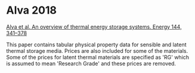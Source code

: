 # Alva 2018

[Alva et al. An overview of thermal energy storage systems. Energy 144, 341–378](https://doi.org/10/gc5j4x) 

This paper contains tabular physical property data for sensible and latent thermal storage media. Prices are also included for some of the materials. Some of the prices for latent thermal materials are specified as 'RG' which is assumed to mean 'Research Grade' and these prices are removed. 